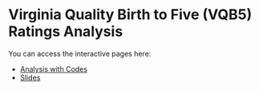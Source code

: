 # Virginia Quality Birth to Five (VQB5) Ratings Analysis

You can access the interactive pages here:

-   [Analysis with Codes](https://dorisyan1122.github.io/VQB5/VQB5.html)
-   [Slides](https://dorisyan1122.github.io/VQB5/slides.html)
